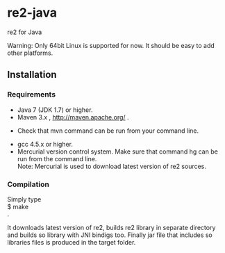 re2-java
========

re2 for Java

Warning: Only 64bit Linux is supported for now. It should be easy to add other platforms.

## Installation ##

### Requirements ###
* Java 7 (JDK 1.7) or higher.
* Maven 3.x , http://maven.apache.org/ .
- Check that mvn command can be run from your command line.
* gcc 4.5.x or higher.
* Mercurial version control system. Make sure that command hg can be run from the command line.  
Note: Mercurial is used to download latest version of re2 sources.

### Compilation ###

Simply type  
    $ make  
.

It downloads latest version of re2, builds re2 library in separate directory and builds so library with JNI bindigs too.
Finally jar file that includes so libraries files is produced in the target folder.
